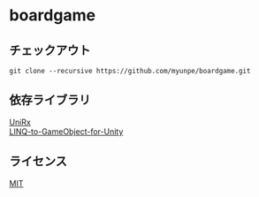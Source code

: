 # boardgame


## チェックアウト

```
git clone --recursive https://github.com/myunpe/boardgame.git
```

## 依存ライブラリ

[UniRx](https://github.com/neuecc/UniRx.git)  
[LINQ-to-GameObject-for-Unity](https://github.com/neuecc/LINQ-to-GameObject-for-Unity.git)


## ライセンス

[MIT](LICENSE)